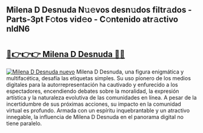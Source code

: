 ## Milena D Desnuda N𝚞𝚎vos desn𝚞dos filtr𝚊dos - Parts-3pt F𝚘tos vid𝚎o - C𝚘ntenido atr𝚊ctivo nldN6

# <h2><a href="http://mb9d2sn.tromn.icu/?c=Milena+D+Desnuda">🔗👉👉👉 Milena D Desnuda 🔗🔗</a></h2>

[![Milena D Desnuda nuevo](https://i.imgur.com/pEAQMta.gif)](http://mb9d2sn.tromn.icu/?c=Milena+D+Desnuda)
Milena D Desnuda, una figura enigmática y multifacética, desafía las etiquetas simples. Su uso pionero de los medios digitales para la autorrepresentación ha cautivado y enfurecido a los espectadores, encendiendo debates sobre la moralidad, la expresión artística y la naturaleza evolutiva de las comunidades en línea. A pesar de la incertidumbre de sus próximas acciones, su impacto en la comunidad virtual es profundo. Armada con un espíritu inquebrantable y un atractivo innegable, la influencia de Milena D Desnuda en el panorama digital no tiene paralelo.
